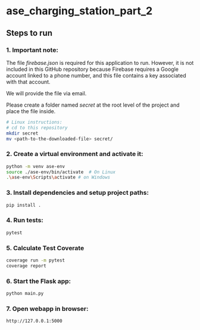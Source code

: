 # ase_charging_station_part_2

## Steps to run

### 1. Important note:
The file *firebase.json* is required for this application to run. However, it is not included in this GitHub repository because Firebase requires a Google account linked to a phone number, and this file contains a key associated with that account.

We will provide the file via email.

Please create a folder named *secret* at the root level of the project and place the file inside.
```bash
# Linux instructions:
# cd to this repository
mkdir secret
mv <path-to-the-downloaded-file> secret/
```

### 2. Create a virtual environment and activate it:
```bash
python -m venv ase-env
source ./ase-env/bin/activate  # On Linux
.\ase-env\Scripts\activate # on Windows
```

### 3. Install dependencies and setup project paths:
```bash
pip install .
```

### 4. Run tests:
```bash
pytest
```

### 5. Calculate Test Coverate
```bash
coverage run -m pytest
coverage report
```

### 6. Start the Flask app:
```bash
python main.py
```

### 7. Open webapp in browser:
`http://127.0.0.1:5000`
